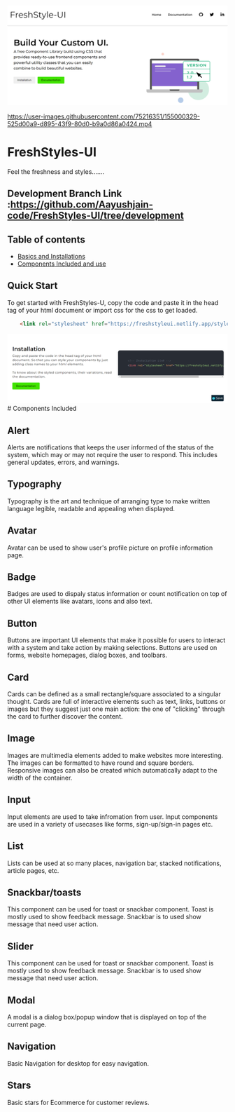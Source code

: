 <img src="https://github.com/Aayushjain-code/FreshStyles-UI/blob/main/sss1%20(1).png">



https://user-images.githubusercontent.com/75216351/155000329-525d00a9-d895-43f9-80d0-b9a0d86a0424.mp4


<h1>FreshStyles-UI</h1>
<p>Feel the freshness and styles....... </p>
  
## Development Branch Link :https://github.com/Aayushjain-code/FreshStyles-UI/tree/development

## Table of contents

- [Basics and Installations](#quick-start)
- [Components Included and use](#components-included)

## Quick Start
To get started with FreshStyles-U, copy the code and paste it in the head tag of your html document or import css for the css to get loaded.

```html
    <link rel="stylesheet" href="https://freshstyleui.netlify.app/styles.css">
```  
<img src="https://github.com/Aayushjain-code/FreshStyles-UI/blob/main/sss1%20(2).png">
# Components Included


## Alert
Alerts are notifications that keeps the user informed of the status of the system, which may or may not require the user to respond. This includes general updates, errors, and warnings.


## Typography
Typography is the art and technique of arranging type to make written language legible, readable and appealing when displayed.

## Avatar
Avatar can be used to show user's profile picture on profile information page.


## Badge
Badges are used to dispaly status information or count notification on top of other UI elements like avatars, icons and also text.


## Button
Buttons are important UI elements that make it possible for users to interact with a system and take action by making selections. Buttons are used on forms, website homepages, dialog boxes, and toolbars.


## Card
Cards can be defined as a small rectangle/square associated to a singular thought. Cards are full of interactive elements such as text, links, buttons or images but they suggest just one main action: the one of "clicking" through the card to further discover the content.


## Image
Images are multimedia elements added to make websites more interesting. The images can be formatted to have round and square borders. Responsive images can also be created which automatically adapt to the width of the container.


## Input
Input elements are used to take infromation from user. Input components are used in a variety of usecases like forms, sign-up/sign-in pages etc.

## List
Lists can be used at so many places, navigation bar, stacked notifications, article pages, etc.

## Snackbar/toasts
This component can be used for toast or snackbar component. Toast is mostly used to show feedback message. Snackbar is to used show message that need user action.

## Slider
This component can be used for toast or snackbar component. Toast is mostly used to show feedback message. Snackbar is to used show message that need user action.

## Modal
A modal is a dialog box/popup window that is displayed on top of the current page.

## Navigation
Basic Navigation for desktop for easy navigation.

## Stars
Basic stars for Ecommerce for customer reviews.


